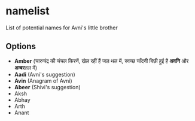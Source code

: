 # namelist
List of potential names for Avni's little brother

## Options
- **Amber** (चारुचंद्र की चंचल किरणें, खेल रहीं हैं जल थल में, स्वच्छ चाँदनी बिछी हुई है **अवनि** और **अम्बर**तल में)
- **Aadi** (Avni's suggestion)
- **Avin** (Anagram of Avni)
- **Abeer** (Shivi's suggestion)
- Aksh
- Abhay
- Arth
- Anant

